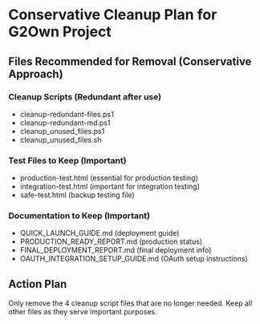 # Conservative Cleanup Plan for G2Own Project

## Files Recommended for Removal (Conservative Approach)

### Cleanup Scripts (Redundant after use)
- cleanup-redundant-files.ps1
- cleanup-redundant-md.ps1  
- cleanup_unused_files.ps1
- cleanup_unused_files.sh

### Test Files to Keep (Important)
- production-test.html (essential for production testing)
- integration-test.html (important for integration testing) 
- safe-test.html (backup testing file)

### Documentation to Keep (Important)
- QUICK_LAUNCH_GUIDE.md (deployment guide)
- PRODUCTION_READY_REPORT.md (production status)
- FINAL_DEPLOYMENT_REPORT.md (final deployment info)
- OAUTH_INTEGRATION_SETUP_GUIDE.md (OAuth setup instructions)

## Action Plan
Only remove the 4 cleanup script files that are no longer needed.
Keep all other files as they serve important purposes.
